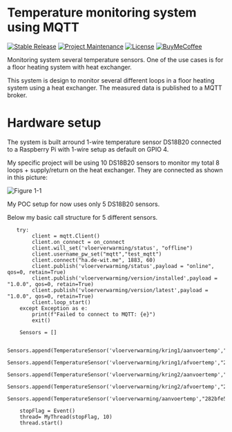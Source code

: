 
# Temperature monitoring system using MQTT

[![Stable Release][stable_release]][stable_release]
[![Project Maintenance][maintenance-shield]][user_profile]
[![License][license-shield]](LICENSE)
[![BuyMeCoffee][buymecoffeebadge]][buymecoffee]

Monitoring system several temperature sensors. One of the use cases is for a floor heating system with heat exchanger. 

This system is design to monitor several different loops in a floor heating system using a heat exchanger. The measured data is published to a MQTT broker. 

# Hardware setup

The system is built arround 1-wire temperature sensor DS18B20 connected to a Raspberry Pi with 1-wire setup as default on GPIO 4. 

My specific project will be using 10 DS18B20 sensors to monitor my total 8 loops + supply/return on the heat exchanger. They are connected as shown in this picture:

![Figure 1-1](https://github.com/sldewit/VloerverwarmingMonitor/blob/5161e3ec3d567c0ba0c02cbbaa3b987bfebc9c35/Fritzing/Vloerverwarming%20monitor_schema.svg)

My POC setup for now uses only 5 DS18B20 sensors. 

Below my basic call structure for 5 different sensors.

```
   try:
        client = mqtt.Client() 
        client.on_connect = on_connect
        client.will_set('vloerverwarming/status', "offline")
        client.username_pw_set("mqtt","test_mqtt")
        client.connect("ha.de-wit.me", 1883, 60)
        client.publish('vloerverwarming/status',payload = "online", qos=0, retain=True)
        client.publish('vloerverwarming/version/installed',payload = "1.0.0", qos=0, retain=True)
        client.publish('vloerverwarming/version/latest',payload = "1.0.0", qos=0, retain=True)
        client.loop_start()
    except Exception as e:
        print(f"Failed to connect to MQTT: {e}")
        exit()

    Sensors = []

    Sensors.append(TemperatureSensor('vloerverwarming/kring1/aanvoertemp',"28dfc6571f64ff",client))
    Sensors.append(TemperatureSensor('vloerverwarming/kring1/afvoertemp',"28dfd9571f64ff",client))
    Sensors.append(TemperatureSensor('vloerverwarming/kring2/aanvoertemp',"2828ff571f64ff",client))
    Sensors.append(TemperatureSensor('vloerverwarming/kring2/afvoertemp',"28aafd571f64ff",client))
    Sensors.append(TemperatureSensor('vloerverwarming/aanvoertemp',"282bfe571f64ff",client))

    stopFlag = Event()
    thread= MyThread(stopFlag, 10)
    thread.start()
```

[buymecoffee]: https://www.buymeacoffee.com/sldewit
[buymecoffeebadge]: https://www.buymeacoffee.com/assets/img/custom_images/yellow_img.png
[license-shield]: https://img.shields.io/github/license/sldewit/vloerverwarmingMonitor.svg
[maintenance-shield]: https://img.shields.io/badge/maintainer-%40sldewit-blue.svg
[user_profile]: https://github.com/sldewit
[stable_release]: https://shields.io/github/v/release/sldewit/VloerverwarmingMonitor?label=stable&sort=semver

